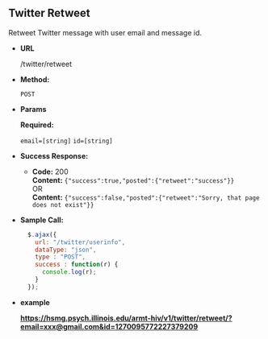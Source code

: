 **Twitter Retweet**
----
  Retweet Twitter message with user email and message id. 
 

* **URL**

  /twitter/retweet

* **Method:**

  `POST`

*  **Params**

   **Required:**

   `email=[string]`
   `id=[string]`

* **Success Response:**

  * **Code:** 200 <br />
    **Content:** `{"success":true,"posted":{"retweet":"success"}}`<br />
     OR <br />
    **Content:** `{"success":false,"posted":{"retweet":"Sorry, that page does not exist"}}`

* **Sample Call:**

  ```javascript
    $.ajax({
      url: "/twitter/userinfo",
      dataType: "json",
      type : "POST",
      success : function(r) {
        console.log(r);
      }
    });
  ```
  
  
* **example**

  **https://hsmg.psych.illinois.edu/armt-hiv/v1/twitter/retweet/?email=xxx@gmail.com&id=1270095772227379209**
